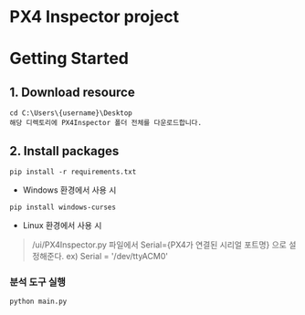 # PX4 Inspector project

# Getting Started
## 1. Download resource
```commandline
cd C:\Users\{username}\Desktop
해당 디렉토리에 PX4Inspector 폴더 전체를 다운로드합니다.
```

## 2. Install packages

```
pip install -r requirements.txt
```

* Windows 환경에서 사용 시
```
pip install windows-curses
```

* Linux 환경에서 사용 시
> /ui/PX4Inspector.py 파일에서 Serial={PX4가 연결된 시리얼 포트명} 으로 설정해준다. 
> ex) Serial = '/dev/ttyACM0'

### 분석 도구 실행
```
python main.py
```